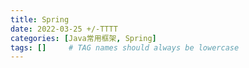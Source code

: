 ```yaml
---
title: Spring
date: 2022-03-25 +/-TTTT
categories: [Java常用框架, Spring]
tags: []     # TAG names should always be lowercase
---
```



